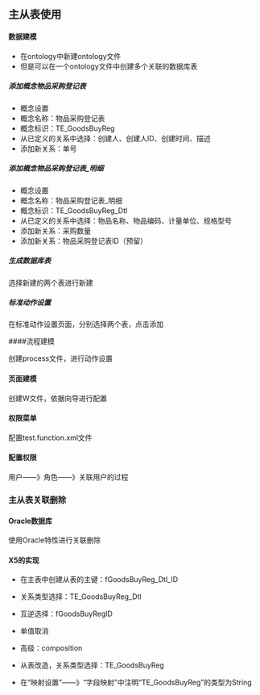 ## 主从表使用



#### 数据建模

- 在ontology中新建ontology文件
- 但是可以在一个ontology文件中创建多个关联的数据库表



##### 添加概念物品采购登记表

- 概念设置
- 概念名称：物品采购登记表
- 概念标识：TE_GoodsBuyReg
- 从已定义的关系中选择：创建人、创建人ID、创建时间、描述
- 添加新关系：单号



##### 添加概念物品采购登记表_明细

- 概念设置
- 概念名称：物品采购登记表_明细
- 概念标识：TE_GoodsBuyReg_Dtl
- 从已定义的关系中选择：物品名称、物品编码、计量单位、规格型号
- 添加新关系：采购数量
- 添加新关系：物品采购登记表ID（预留）



##### 生成数据库表

选择新建的两个表进行新建



##### 标准动作设置

在标准动作设置页面，分别选择两个表，点击添加



####流程建模 

创建process文件，进行动作设置



#### 页面建模

创建W文件，依据向导进行配置



#### 权限菜单

配置test.function.xml文件



#### 配置权限

用户——》角色——》关联用户的过程



### 主从表关联删除

#### Oracle数据库

使用Oracle特性进行关联删除

#### X5的实现

- 在主表中创建从表的主键：fGoodsBuyReg_Dtl_ID
- 关系类型选择：TE_GoodsBuyReg_Dtl
- 互逆选择：fGoodsBuyRegID
- 单值取消
- 高级：composition



- 从表改造，关系类型选择：TE_GoodsBuyReg
- 在“映射设置”——》“字段映射”中注明“TE_GoodsBuyReg”的类型为String





